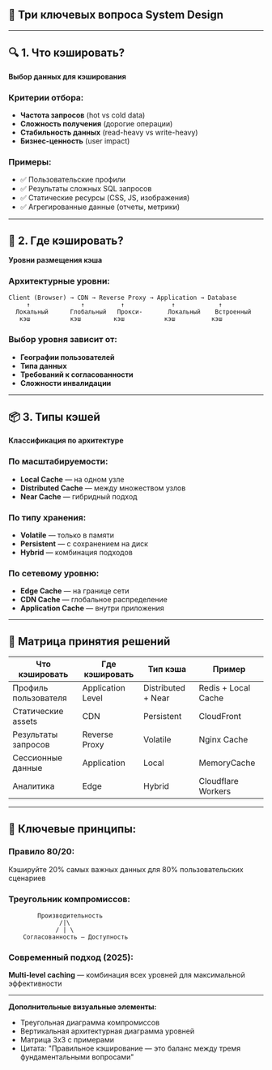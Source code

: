 ## 🎯 **Три ключевых вопроса System Design**

---

## 🔍 **1. Что кэшировать?**
**Выбор данных для кэширования**

### **Критерии отбора:**
- **Частота запросов** (hot vs cold data)
- **Сложность получения** (дорогие операции)
- **Стабильность данных** (read-heavy vs write-heavy)
- **Бизнес-ценность** (user impact)

### **Примеры:**
- ✅ Пользовательские профили
- ✅ Результаты сложных SQL запросов
- ✅ Статические ресурсы (CSS, JS, изображения)
- ✅ Агрегированные данные (отчеты, метрики)

---

## 📍 **2. Где кэшировать?**
**Уровни размещения кэша**

### **Архитектурные уровни:**
```
Client (Browser) → CDN → Reverse Proxy → Application → Database
     ↑              ↑          ↑             ↑            ↑
  Локальный      Глобальный   Прокси-       Локальный    Встроенный
   кэш           кэш         кэш           кэш          кэш
```

### **Выбор уровня зависит от:**
- **Географии пользователей**
- **Типа данных**
- **Требований к согласованности**
- **Сложности инвалидации**

---

## 📦 **3. Типы кэшей**
**Классификация по архитектуре**

### **По масштабируемости:**
- **Local Cache** — на одном узле
- **Distributed Cache** — между множеством узлов
- **Near Cache** — гибридный подход

### **По типу хранения:**
- **Volatile** — только в памяти
- **Persistent** — с сохранением на диск
- **Hybrid** — комбинация подходов

### **По сетевому уровню:**
- **Edge Cache** — на границе сети
- **CDN Cache** — глобальное распределение
- **Application Cache** — внутри приложения

---

## 🎯 **Матрица принятия решений**

| Что кэшировать | Где кэшировать | Тип кэша | Пример |
|----------------|----------------|----------|---------|
| Профиль пользователя | Application Level | Distributed + Near | Redis + Local Cache |
| Статические assets | CDN | Persistent | CloudFront |
| Результаты запросов | Reverse Proxy | Volatile | Nginx Cache |
| Сессионные данные | Application | Local | MemoryCache |
| Аналитика | Edge | Hybrid | Cloudflare Workers |

---

## 🚀 **Ключевые принципы:**

### **Правило 80/20:**
Кэшируйте 20% самых важных данных для 80% пользовательских сценариев

### **Треугольник компромиссов:**
```
        Производительность
              /|\
             / | \
    Согласованность — Доступность
```

### **Современный подход (2025):**
**Multi-level caching** — комбинация всех уровней для максимальной эффективности

---

**Дополнительные визуальные элементы:**
- Треугольная диаграмма компромиссов
- Вертикальная архитектурная диаграмма уровней
- Матрица 3x3 с примерами
- Цитата: "Правильное кэширование — это баланс между тремя фундаментальными вопросами"
